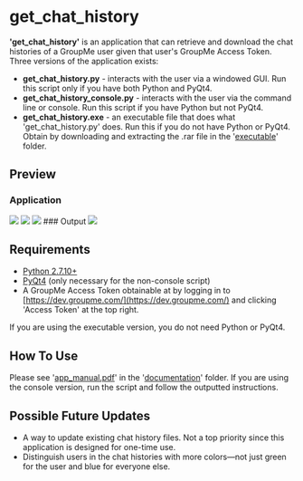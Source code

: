 get_chat_history
=======

**'get_chat_history'** is an application that can retrieve and download the chat histories of a GroupMe user given that user's GroupMe Access Token. Three versions of the application exists:
* **get_chat_history.py** - interacts with the user via a windowed GUI. Run this script only if you have both Python and PyQt4.
* **get_chat_history_console.py** - interacts with the user via the command line or console. Run this script if you have Python but not PyQt4.
* **get_chat_history.exe** - an executable file that does what 'get_chat_history.py' does. Run this if you do not have Python or PyQt4. Obtain by downloading and extracting the .rar file in the '[executable](https://github.com/1Paint/groupme_chat_history/tree/master/executable)' folder.

Preview
-------
### Application
<img src="http://i.imgur.com/N0Zqphs.png">

<img src="http://i.imgur.com/5wgm16i.png">

<img src="http://i.imgur.com/YzT7iOv.png">
### Output
<img src="http://i.imgur.com/mV7iA3H.png">

Requirements
-------
* [Python 2.7.10+](https://www.python.org/downloads/)
* [PyQt4](https://www.riverbankcomputing.com/software/pyqt/download) (only necessary for the non-console script)
* A GroupMe Access Token obtainable at by logging in to [https://dev.groupme.com/](https://dev.groupme.com/) and clicking 'Access Token' at the top right.

If you are using the executable version, you do not need Python or PyQt4.

How To Use
-------
Please see '[app_manual.pdf](https://github.com/1Paint/groupme_chat_history/blob/master/documentation/app_manual.pdf)' in the '[documentation](https://github.com/1Paint/groupme_chat_history/tree/master/documentation)' folder. If you are using the console version, run the script and follow the outputted instructions.

Possible Future Updates
-------
* A way to update existing chat history files. Not a top priority since this application is designed for one-time use.
* Distinguish users in the chat histories with more colors&mdash;not just green for the user and blue for everyone else.
